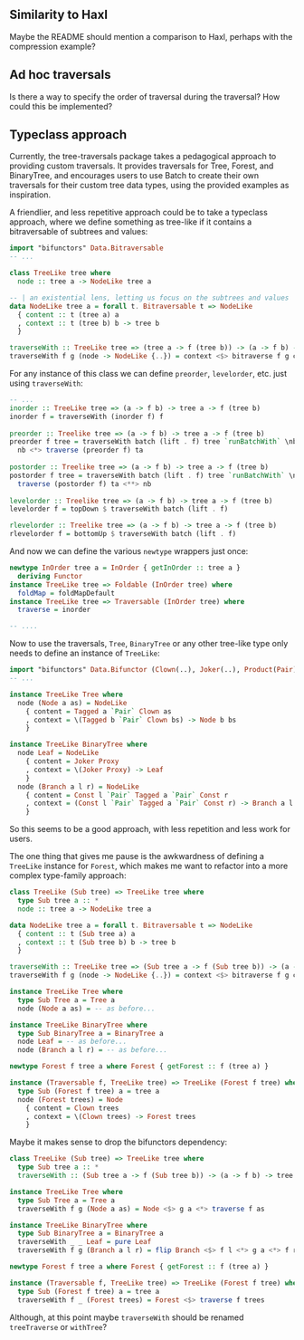 Similarity to Haxl
------------------
Maybe the README should mention a comparison to Haxl, perhaps
with the compression example?

Ad hoc traversals
-----------------
Is there a way to specify the order of traversal during
the traversal? How could this be implemented?

Typeclass approach
------------------
Currently, the tree-traversals package takes a pedagogical approach to
providing custom traversals.  It provides traversals for Tree, Forest, and
BinaryTree, and encourages users to use Batch to create their own traversals
for their custom tree data types, using the provided examples as inspiration.

A friendlier, and less repetitive approach could be to take a typeclass approach,
where we define something as tree-like if it contains a bitraversable of
subtrees and values:

```haskell
import "bifunctors" Data.Bitraversable
-- ...

class TreeLike tree where
  node :: tree a -> NodeLike tree a

-- | an existential lens, letting us focus on the subtrees and values
data NodeLike tree a = forall t. Bitraversable t => NodeLike
  { content :: t (tree a) a
  , context :: t (tree b) b -> tree b
  }

traverseWith :: TreeLike tree => (tree a -> f (tree b)) -> (a -> f b) -> tree a -> f (tree b)
traverseWith f g (node -> NodeLike {..}) = context <$> bitraverse f g content
```

For any instance of this class we can define `preorder`, `levelorder`, etc. just
using `traverseWith`:

```haskell
-- ...
inorder :: TreeLike tree => (a -> f b) -> tree a -> f (tree b)
inorder f = traverseWith (inorder f) f
  
preorder :: Treelike tree => (a -> f b) -> tree a -> f (tree b)
preorder f tree = traverseWith batch (lift . f) tree `runBatchWith` \nb ta ->
  nb <*> traverse (preorder f) ta
  
postorder :: Treelike tree => (a -> f b) -> tree a -> f (tree b)
postorder f tree = traverseWith batch (lift . f) tree `runBatchWith` \nb ta ->
  traverse (postorder f) ta <**> nb
  
levelorder :: Treelike tree => (a -> f b) -> tree a -> f (tree b)
levelorder f = topDown $ traverseWith batch (lift . f)

rlevelorder :: Treelike tree => (a -> f b) -> tree a -> f (tree b)
rlevelorder f = bottomUp $ traverseWith batch (lift . f)
```

And now we can define the various `newtype` wrappers just once:

```haskell
newtype InOrder tree a = InOrder { getInOrder :: tree a }
  deriving Functor
instance TreeLike tree => Foldable (InOrder tree) where
  foldMap = foldMapDefault
instance TreeLike tree => Traversable (InOrder tree) where
  traverse = inorder

-- ....
```

Now to use the traversals, `Tree`, `BinaryTree` or any other tree-like type
only needs to define an instance of `TreeLike`:

```haskell
import "bifunctors" Data.Bifunctor (Clown(..), Joker(..), Product(Pair), Tagged(..))
-- ...

instance TreeLike Tree where
  node (Node a as) = NodeLike
    { content = Tagged a `Pair` Clown as
    , context = \(Tagged b `Pair` Clown bs) -> Node b bs
    }

instance TreeLike BinaryTree where
  node Leaf = NodeLike
    { content = Joker Proxy
    , context = \(Joker Proxy) -> Leaf
    }
  node (Branch a l r) = NodeLike
    { content = Const l `Pair` Tagged a `Pair` Const r
    , context = (Const l `Pair` Tagged a `Pair` Const r) -> Branch a l r
    }
```

So this seems to be a good approach, with less repetition and less work for users.

The one thing that gives me pause is the awkwardness of defining a `TreeLike` instance for
`Forest`, which makes me want to refactor into a more complex type-family approach:

```haskell
class TreeLike (Sub tree) => TreeLike tree where
  type Sub tree a :: *
  node :: tree a -> NodeLike tree a 

data NodeLike tree a = forall t. Bitraversable t => NodeLike
  { content :: t (Sub tree a) a
  , context :: t (Sub tree b) b -> tree b
  }

traverseWith :: TreeLike tree => (Sub tree a -> f (Sub tree b)) -> (a -> f b) -> tree a -> f (tree b)
traverseWith f g (node -> NodeLike {..}) = context <$> bitraverse f g content

instance TreeLike Tree where
  type Sub Tree a = Tree a
  node (Node a as) = -- as before...

instance TreeLike BinaryTree where
  type Sub BinaryTree a = BinaryTree a
  node Leaf = -- as before...
  node (Branch a l r) = -- as before...

newtype Forest f tree a where Forest { getForest :: f (tree a) }

instance (Traversable f, TreeLike tree) => TreeLike (Forest f tree) where
  type Sub (Forest f tree) a = tree a
  node (Forest trees) = Node
    { content = Clown trees
    , context = \(Clown trees) -> Forest trees
    }
```

Maybe it makes sense to drop the bifunctors dependency:

```haskell
class TreeLike (Sub tree) => TreeLike tree where
  type Sub tree a :: *
  traverseWith :: (Sub tree a -> f (Sub tree b)) -> (a -> f b) -> tree a -> f (tree b)

instance TreeLike Tree where
  type Sub Tree a = Tree a
  traverseWith f g (Node a as) = Node <$> g a <*> traverse f as

instance TreeLike BinaryTree where
  type Sub BinaryTree a = BinaryTree a
  traverseWith _ _ Leaf = pure Leaf
  traverseWith f g (Branch a l r) = flip Branch <$> f l <*> g a <*> f r

newtype Forest f tree a where Forest { getForest :: f (tree a) }

instance (Traversable f, TreeLike tree) => TreeLike (Forest f tree) where
  type Sub (Forest f tree) a = tree a
  traverseWith f _ (Forest trees) = Forest <$> traverse f trees
```

Although, at this point maybe `traverseWith` should be renamed `treeTraverse` or `withTree`?
